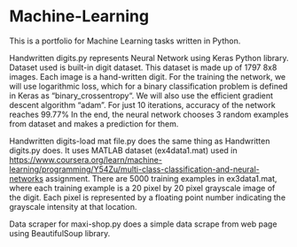# Machine-Learning
This is a portfolio for Machine Learning tasks written in Python.

Handwritten digits.py
represents Neural Network using Keras Python library.
Dataset used is built-in digit dataset. This dataset is made up of 1797 8x8 images. Each image is a hand-written digit.
For the training the network, we will use logarithmic loss, which for a binary classification problem is defined in Keras as “binary_crossentropy“. We will also use the efficient gradient descent algorithm “adam”. 
For just 10 iterations, accuracy of the network reaches 99.77%
In the end, the neural network chooses 3 random examples from dataset and makes a prediction for them.

Handwritten digits-load mat file.py
does the same thing as Handwritten digits.py does. It uses MATLAB dataset (ex4data1.mat) used in https://www.coursera.org/learn/machine-learning/programming/Y54Zu/multi-class-classification-and-neural-networks assignment. 
There are 5000 training examples in ex3data1.mat, where each training example is a 20 pixel by 20 pixel grayscale image of the digit. Each pixel is represented by a floating point number indicating the grayscale intensity at that location.

Data scraper for maxi-shop.py
does a simple data scrape from web page using BeautifulSoup library.

